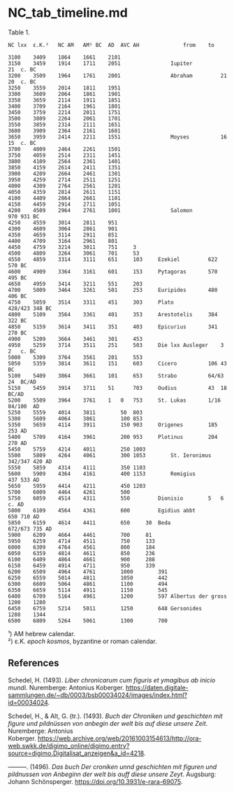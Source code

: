# NC_tab_timeline.md

Table 1. 
~~~
NC lxx	ε.Κ.²	NC AM	AM¹	BC	AD	AVC	AH				from	to	

3100	3409	1864	1661	2101							
3150	3459	1914	1711	2051				Iupiter				21	c. BC
3200	3509	1964	1761	2001				Abraham			21	20	c. BC
3250	3559	2014	1811	1951							
3300	3609	2064	1861	1901							
3350	3659	2114	1911	1851							
3400	3709	2164	1961	1801							
3450	3759	2214	2011	1751							
3500	3809	2264	2061	1701							
3550	3859	2314	2111	1651							
3600	3909	2364	2161	1601							
3650	3959	2414	2211	1551				Moyses			16	15	c. BC
3700	4009	2464	2261	1501							
3750	4059	2514	2311	1451							
3800	4109	2564	2361	1401							
3850	4159	2614	2411	1351							
3900	4209	2664	2461	1301							
3950	4259	2714	2511	1251							
4000	4309	2764	2561	1201							
4050	4359	2814	2611	1151							
4100	4409	2864	2661	1101							
4150	4459	2914	2711	1051							
4200	4509	2964	2761	1001				Salomon			970	931	BC
4250	4559	3014	2811	951							
4300	4609	3064	2861	901							
4350	4659	3114	2911	851							
4400	4709	3164	2961	801							
4450	4759	3214	3011	751		3					
4500	4809	3264	3061	701		53					
4550	4859	3314	3111	651		103		Ezekiel			622	570	BC
4600	4909	3364	3161	601		153		Pytagoras		570	495	BC
4650	4959	3414	3211	551		203					
4700	5009	3464	3261	501		253		Euripides		480	406	BC
4750	5059	3514	3311	451		303		Plato			428/423	348	BC
4800	5109	3564	3361	401		353		Arestotelis		384	322	BC
4850	5159	3614	3411	351		403		Epicurius		341	270	BC
4900	5209	3664	3461	301		453					
4950	5259	3714	3511	251		503		Die lxx Ausleger	3	2	c. BC
5000	5309	3764	3561	201		553					
5050	5359	3814	3611	151		603		Cicero			106	43	BC
5100	5409	3864	3661	101		653		Strabo			64/63	24	BC/AD
5150	5459	3914	3711	51		703		Oudius			43	18	BC/AD
5200	5509	3964	3761	1	0	753		St. Lukas		1/16	84/100	AD
5250	5559	4014	3811		50	803					
5300	5609	4064	3861		100	853					
5350	5659	4114	3911		150	903		Origenes		185	253	AD
5400	5709	4164	3961		200	953		Plotinus		204	270	AD
5450	5759	4214	4011		250	1003					
5500	5809	4264	4061		300	1053		St. Ieronimus		342/347	420	AD
5550	5859	4314	4111		350	1103					
5600	5909	4364	4161		400	1153		Remigius		437	533	AD
5650	5959	4414	4211		450	1203					
5700	6009	4464	4261		500						
5750	6059	4514	4311		550			Dionisio		5	6	c. AD
5800	6109	4564	4361		600			Egidius abbt		650	710	AD
5850	6159	4614	4411		650		30	Beda			672/673	735	AD
5900	6209	4664	4461		700		81				
5950	6259	4714	4511		750		133				
6000	6309	4764	4561		800		184				
6050	6359	4814	4611		850		236				
6100	6409	4864	4661		900		288				
6150	6459	4914	4711		950		339				
6200	6509	4964	4761		1000		391				
6250	6559	5014	4811		1050		442				
6300	6609	5064	4861		1100		494				
6350	6659	5114	4911		1150		545				
6400	6709	5164	4961		1200		597	Albertus der gross	1200	1280	
6450	6759	5214	5011		1250		648	Gersonides		1288	1344	
6500	6809	5264	5061		1300		700				
~~~																					
¹) AM hebrew calendar.  
²) ε.Κ. *epoch kosmos*, byzantine or roman calendar.

## References

Schedel, H. (1493). *Liber chronicarum cum figuris et ymagibus ab inicio mundi*. Nuremberge: Antonius Koberger. https://daten.digitale-sammlungen.de/~db/0003/bsb00034024/images/index.html?id=00034024.

Schedel, H., & Alt, G. (tr.). (1493). *Buch der Chroniken und geschichten mit figure und pildnüssen von anbegin der welt bis auf diese unsere Zeit*. Nuremberge: Antonius Koberger. https://web.archive.org/web/20161003154613/http://ora-web.swkk.de/digimo_online/digimo.entry?source=digimo.Digitalisat_anzeigen&a_id=4218.

———. (1496). *Das buch Der croniken unnd geschichten mit figuren und pildnussen von Anbeginn der welt bis auff diese unsere Zeyt*. Augsburg: Johann Schönsperger. https://doi.org/10.3931/e-rara-69075.

